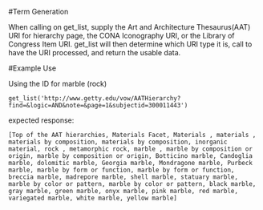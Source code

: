 #Term Generation

When calling on get_list, supply the Art and Architecture Thesaurus(AAT) URI for hierarchy page, the CONA Iconography URI, or the Library of Congress Item URI. get_list will then determine which URI type it is, call to have the URI processed, and return the usable data.

#Example Use

Using the ID for marble (rock)

`get_list('http://www.getty.edu/vow/AATHierarchy?find=&logic=AND&note=&page=1&subjectid=300011443')`

expected response:

`[Top of the AAT hierarchies, Materials Facet, Materials , materials , materials by composition, materials by composition, inorganic material, rock , metamorphic rock, marble , marble by composition or origin, marble by composition or origin, Botticino marble, Candoglia marble, dolomitic marble, Georgia marble, Mondragone marble, Purbeck marble, marble by form or function, marble by form or function, breccia marble, madrepore marble, shell marble, statuary marble, marble by color or pattern, marble by color or pattern, black marble, gray marble, green marble, onyx marble, pink marble, red marble, variegated marble, white marble, yellow marble]`
